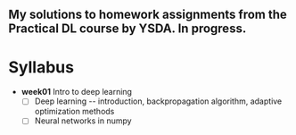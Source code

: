 ## My solutions to homework assignments from the Practical DL course by YSDA. In progress.

# Syllabus
- __week01__ Intro to deep learning
  - [ ] Deep learning -- introduction, backpropagation algorithm, adaptive optimization methods
  - [ ] Neural networks in numpy

